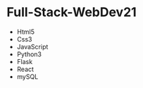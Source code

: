 # Full-Stack-WebDev21
<p>
  <ul>
    <li>Html5</li>
    <li>Css3</li>
    <li>JavaScript</li>
    <li>Python3</li>
    <li>Flask</li>
    <li>React</li>
    <li>mySQL</li>
  </ul>
</p>
